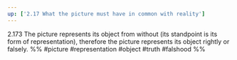 ```yaml
---
up: ['2.17 What the picture must have in common with reality']
---
```

2.173 The picture represents its object from without (its standpoint is its form of representation), therefore the picture represents its object rightly or falsely.
%%
#picture #representation #object #truth #falshood %%